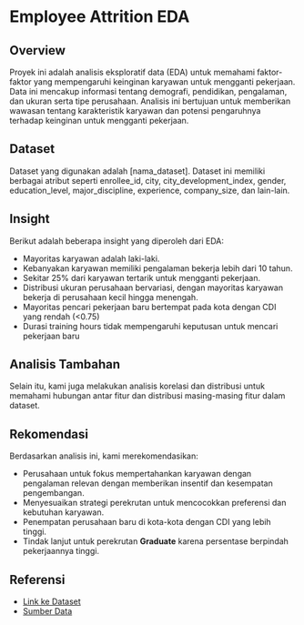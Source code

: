 # Employee Attrition EDA

## Overview
Proyek ini adalah analisis eksploratif data (EDA) untuk memahami faktor-faktor yang mempengaruhi keinginan karyawan untuk mengganti pekerjaan. Data ini mencakup informasi tentang demografi, pendidikan, pengalaman, dan ukuran serta tipe perusahaan. Analisis ini bertujuan untuk memberikan wawasan tentang karakteristik karyawan dan potensi pengaruhnya terhadap keinginan untuk mengganti pekerjaan.

## Dataset
Dataset yang digunakan adalah [nama_dataset]. Dataset ini memiliki berbagai atribut seperti enrollee_id, city, city_development_index, gender, education_level, major_discipline, experience, company_size, dan lain-lain.

## Insight
Berikut adalah beberapa insight yang diperoleh dari EDA:
- Mayoritas karyawan adalah laki-laki.
- Kebanyakan karyawan memiliki pengalaman bekerja lebih dari 10 tahun.
- Sekitar 25% dari karyawan tertarik untuk mengganti pekerjaan.
- Distribusi ukuran perusahaan bervariasi, dengan mayoritas karyawan bekerja di perusahaan kecil hingga menengah.
- Mayoritas pencari pekerjaan baru bertempat pada kota dengan CDI yang rendah (<0.75)
- Durasi training hours tidak mempengaruhi keputusan untuk mencari pekerjaan baru

## Analisis Tambahan
Selain itu, kami juga melakukan analisis korelasi dan distribusi untuk memahami hubungan antar fitur dan distribusi masing-masing fitur dalam dataset.

## Rekomendasi
Berdasarkan analisis ini, kami merekomendasikan:
- Perusahaan untuk fokus mempertahankan karyawan dengan pengalaman relevan dengan memberikan insentif dan kesempatan pengembangan.
- Menyesuaikan strategi perekrutan untuk mencocokkan preferensi dan kebutuhan karyawan.
- Penempatan perusahaan baru di kota-kota dengan CDI yang lebih tinggi.
- Tindak lanjut untuk perekrutan **Graduate** karena persentase berpindah pekerjaannya tinggi.

## Referensi
- [Link ke Dataset](link_dataset)
- [Sumber Data](sumber_data)
